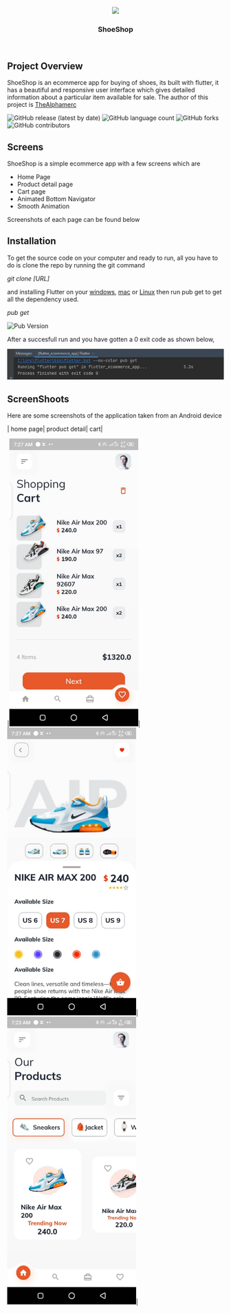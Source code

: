 <p align="center">
  <img src="assets/shooe_tilt_1.png">
</p>
<h3 align="center">ShoeShop</h3>
<br>


## Project Overview

ShoeShop is an ecommerce app for buying of shoes, its built with flutter, it has a beautiful and responsive user interface which gives detailed information about a particular item available for sale. The author of this project is [TheAlphamerc](https://github.com/TheAlphamerc) 

![GitHub release (latest by date)](https://img.shields.io/github/v/release/TheAlphamerc/flutter_ecommerce_app)  ![GitHub language count](https://img.shields.io/github/languages/count/VershimaKelvin/ShoeShop?color=ea)
![GitHub forks](https://img.shields.io/github/forks/TheAlphamerc/flutter_ecommerce_app) ![GitHub contributors](https://img.shields.io/github/contributors/TheAlphamerc/flutter_ecommerce_app?color=ead)


## Screens
ShoeShop is a simple ecommerce app with a few screens which are


* Home Page
* Product detail page
* Cart page
* Animated Bottom Navigator
* Smooth Animation

Screenshots of each page can be found below

## Installation

To get the source code on your computer and ready to run, all you have to do is clone the repo by running the git command 

*git clone [URL]*


and installing Flutter on your [windows](https://docs.flutter.dev/get-started/install/windows), [mac](https://docs.flutter.dev/get-started/install/macos) or [Linux](https://docs.flutter.dev/get-started/install/linux) then run pub get to get all the dependency used.

*pub get*

![Pub Version](https://img.shields.io/pub/v/flutter)

After a succesfull run and you have gotten a 0 exit code as shown below,


<p align="center">
  <img src="assets/markdown.png">
</p>  




## ScreenShoots
Here are some screenshots of the application taken from an Android device

| home page| product detail| cart|

|<img src="assets/shoe.jpg" alt="drawing" width="300"/>|<img src="assets/shoe2.jpg" alt="drawing" width="300"/>|<img src="assets/shoe3.jpg" alt="drawing" width="300"/>|

